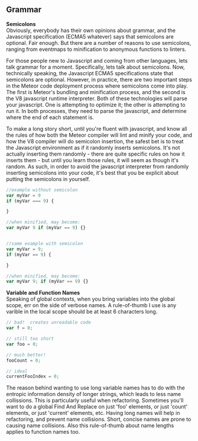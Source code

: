 ## Grammar  

**Semicolons**  
Obviously, everybody has their own opinions about grammar, and the Javascript specification (ECMA5 whatever) says that semicolons are optional.  Fair enough.  But there are a number of reasons to use semicolons, ranging from eventmaps to minification to anonymous functions to linters.  

For those people new to Javascript and coming from other languages, lets talk grammar for a moment.  Specifically, lets talk about semicolons.  Now, technically speaking, the Javascript ECMA5 specifications state that semicolons are optional.  However, in practice, there are two important steps in the Meteor code deployment process where semicolons come into play.  The first is Meteor's bundling and minification process, and the second is the V8 javascript runtime interpreter.  Both of these technologies will parse your javascript.  One is attempting to optimize it; the other is attempting to run it.  In both processes, they need to parse the javascript, and determine where the end of each statement is.

To make a long story short, until you're fluent with javascript, and know all the rules of how both the Meteor compiler will lint and minify your code, and how the V8 compiler will do semicolon insertion, the safest bet is to treat the Javascript environment as if it randomly inserts semicolons.  It's not actually inserting them randomly - there are quite specific rules on how it inserts them - but until you learn those rules, it will seem as though it's random.  As such, in order to avoid the javascript interpreter from randomly inserting semicolons into your code, it's best that you be explicit about putting the semicolons in yourself.  


````js
//example without semicolon
var myVar = 9
if (myVar === 9) {

}

//when minified, may become:
var myVar 9 if (myVar == 9) {}


//same example with semicolon
var myVar = 9;
if (myVar == 9) {

}

//when minified, may become:
var myVar 9; if (myVar == 9) {}

````




**Variable and Function Names**   
Speaking of global contexts, when you bring variables into the global scope, err on the side of verbose names.  A rule-of-thumb I use is any varible in the local scope should be at least 6 characters long.  

````js
// bad!  creates unreadable code 
var f = 0;

// still too short 
var foo = 0;

// much better!
fooCount = 0;

// ideal
currentFooIndex = 0;
````

The reason behind wanting to use long variable names has to do with the entropic information density of longer strings, which leads to less name collissions.  This is particularly useful when refactoring.  Sometimes you'll want to do a global Find And Replace on just 'foo' elements, or just 'count' elements, or just 'current' elements, etc.  Having long names will help in refactoring, and prevent name collisions.  Short, concise names are prone to causing name collisions.  Also this rule-of-thumb about name lengths applies to function names too.




